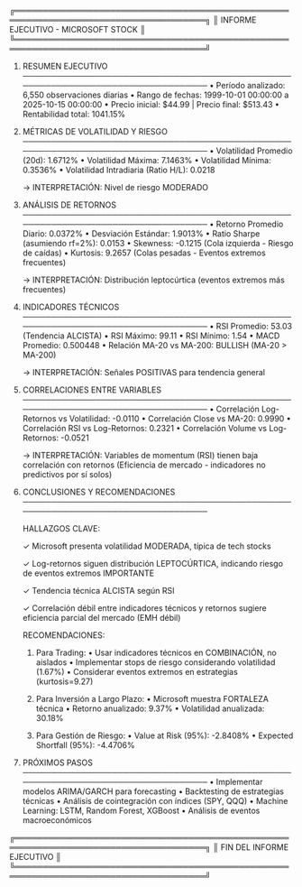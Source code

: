 
╔════════════════════════════════════════════════════════════════════════════════════╗
║                          INFORME EJECUTIVO - MICROSOFT STOCK                       ║
╚════════════════════════════════════════════════════════════════════════════════════╝

1. RESUMEN EJECUTIVO
   ─────────────────────────────────────────────────────────────────────────────────
   • Período analizado: 6,550 observaciones diarias
   • Rango de fechas: 1999-10-01 00:00:00 a 2025-10-15 00:00:00
   • Precio inicial: $44.99 | Precio final: $513.43
   • Rentabilidad total: 1041.15%

2. MÉTRICAS DE VOLATILIDAD Y RIESGO
   ─────────────────────────────────────────────────────────────────────────────────
   • Volatilidad Promedio (20d): 1.6712%
   • Volatilidad Máxima: 7.1463%
   • Volatilidad Mínima: 0.3536%
   • Volatilidad Intradiaria (Ratio H/L): 0.0218

   → INTERPRETACIÓN: Nivel de riesgo MODERADO

3. ANÁLISIS DE RETORNOS
   ─────────────────────────────────────────────────────────────────────────────────
   • Retorno Promedio Diario: 0.0372%
   • Desviación Estándar: 1.9013%
   • Ratio Sharpe (asumiendo rf=2%): 0.0153
   • Skewness: -0.1215 (Cola izquierda - Riesgo de caídas)
   • Kurtosis: 9.2657 (Colas pesadas - Eventos extremos frecuentes)

   → INTERPRETACIÓN: Distribución leptocúrtica (eventos extremos más frecuentes)

4. INDICADORES TÉCNICOS
   ─────────────────────────────────────────────────────────────────────────────────
   • RSI Promedio: 53.03 (Tendencia ALCISTA)
   • RSI Máximo: 99.11
   • RSI Mínimo: 1.54
   • MACD Promedio: 0.500448
   • Relación MA-20 vs MA-200: BULLISH (MA-20 > MA-200)

   → INTERPRETACIÓN: Señales POSITIVAS para tendencia general

5. CORRELACIONES ENTRE VARIABLES
   ─────────────────────────────────────────────────────────────────────────────────
   • Correlación Log-Retornos vs Volatilidad: -0.0110
   • Correlación Close vs MA-20: 0.9990
   • Correlación RSI vs Log-Retornos: 0.2321
   • Correlación Volume vs Log-Retornos: -0.0521

   → INTERPRETACIÓN: Variables de momentum (RSI) tienen baja correlación con retornos
     (Eficiencia de mercado - indicadores no predictivos por sí solos)

6. CONCLUSIONES Y RECOMENDACIONES
   ─────────────────────────────────────────────────────────────────────────────────

   HALLAZGOS CLAVE:

   ✓ Microsoft presenta volatilidad MODERADA, típica de tech stocks

   ✓ Log-retornos siguen distribución LEPTOCÚRTICA, indicando
     riesgo de eventos extremos IMPORTANTE

   ✓ Tendencia técnica ALCISTA según RSI

   ✓ Correlación débil entre indicadores técnicos y retornos sugiere eficiencia
     parcial del mercado (EMH débil)

   RECOMENDACIONES:

   1. Para Trading:
      • Usar indicadores técnicos en COMBINACIÓN, no aislados
      • Implementar stops de riesgo considerando volatilidad (1.67%)
      • Considerar eventos extremos en estrategias (kurtosis=9.27)

   2. Para Inversión a Largo Plazo:
      • Microsoft muestra FORTALEZA técnica
      • Retorno anualizado: 9.37%
      • Volatilidad anualizada: 30.18%

   3. Para Gestión de Riesgo:
      • Value at Risk (95%): -2.8408%
      • Expected Shortfall (95%): -4.4706%

7. PRÓXIMOS PASOS
   ─────────────────────────────────────────────────────────────────────────────────
   • Implementar modelos ARIMA/GARCH para forecasting
   • Backtesting de estrategias técnicas
   • Análisis de cointegración con índices (SPY, QQQ)
   • Machine Learning: LSTM, Random Forest, XGBoost
   • Análisis de eventos macroeconómicos

╔════════════════════════════════════════════════════════════════════════════════════╗
║                            FIN DEL INFORME EJECUTIVO                              ║
╚════════════════════════════════════════════════════════════════════════════════════╝
